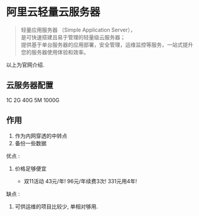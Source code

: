# 阿里云轻量云服务器

> 轻量应用服务器 （Simple Application Server），  
> 是可快速搭建且易于管理的轻量级云服务器；  
> 提供基于单台服务器的应用部署，安全管理，运维监控等服务，一站式提升您的服务器使用体验和效率。

以上为官网介绍.

## 云服务器配置

1C 2G 40G 5M 1000G

## 作用

1. 作为内网穿透的中转点
2. 备份一些数据

优点 :

1. 价格足够便宜

   - 双11活动 43元/年! 96元/年续费3次! 331元用4年!

缺点 :

1. 可供运维的项目比较少, 单相对够用.